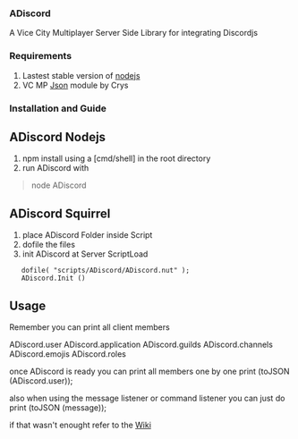 ### ADiscord 
A Vice City Multiplayer Server Side Library for integrating Discordjs 
 
 ### Requirements
1. Lastest stable version of [nodejs](nodejs.org)
2. VC MP [Json](https://forum.vc-mp.org/?topic=1479.msg10253#msg10253) module by Crys 
 
 ### Installation and Guide
 ## ADiscord Nodejs
 1. npm install using a [cmd/shell] in the root directory
 2. run ADiscord with
   > node ADiscord

## ADiscord Squirrel
1. place ADiscord Folder inside Script
2. dofile the files
3. init ADiscord at Server ScriptLoad
  
```
   dofile( "scripts/ADiscord/ADiscord.nut" );
   ADiscord.Init ()
```

## Usage
Remember you can print all client members

ADiscord.user
ADiscord.application
ADiscord.guilds
ADiscord.channels
ADiscord.emojis
ADiscord.roles

once ADiscord is ready you can print all members one by one
print (toJSON (ADiscord.user));

also when using the message listener or command listener you can just do
print (toJSON (message));

if that wasn't enought refer to the [Wiki](https://github.com/AroliSG/ADiscordLibrary/wiki)
